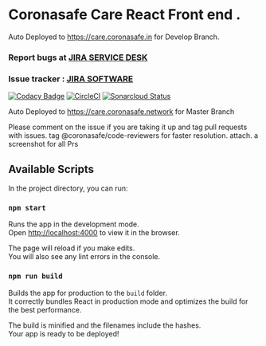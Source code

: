 # Coronasafe Care React Front end . 

Auto Deployed to https://care.coronasafe.in for Develop Branch. 

### Report bugs at [JIRA SERVICE DESK](https://bugs.coronasafe.in)

### Issue tracker : [JIRA SOFTWARE](https://bugs.coronasafe.network/projects/CARE/issues)

[![Codacy Badge](https://api.codacy.com/project/badge/Grade/200482ab117e4b5397ff3f5ae5719aa2)](https://www.codacy.com/gh/coronasafe/care_fe?utm_source=github.com&amp;utm_medium=referral&amp;utm_content=coronasafe/care_fe&amp;utm_campaign=Badge_Grade) 
[![CircleCI](https://circleci.com/gh/coronasafe/care_fe.svg?style=svg)](https://circleci.com/gh/coronasafe/care_fe)
     [![Sonarcloud Status](https://sonarcloud.io/api/project_badges/measure?project=coronasafe_care_fe&metric=alert_status)](https://sonarcloud.io/dashboard?id=coronasafe_care_fe)

Auto Deployed to https://care.coronasafe.network for Master Branch

Please comment on the issue if you are taking it up and tag pull requests with issues.
tag @coronasafe/code-reviewers for faster resolution. 
attach. a screenshot for all Prs



## Available Scripts

In the project directory, you can run:

### `npm start`

Runs the app in the development mode.<br />
Open [http://localhost:4000](http://localhost:4000) to view it in the browser.

The page will reload if you make edits.<br />
You will also see any lint errors in the console.

### `npm run build`

Builds the app for production to the `build` folder.<br />
It correctly bundles React in production mode and optimizes the build for the best performance.

The build is minified and the filenames include the hashes.<br />
Your app is ready to be deployed!

